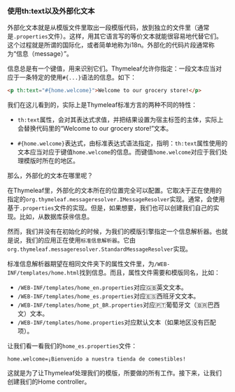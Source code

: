 ### 使用th:text以及外部化文本

外部化文本就是从模版文件里取出一段模版代码，放到独立的文件里（通常是`.properties`文件）。这样，用其它语言写的等价文本就能很容易地代替它们。这个过程就是所谓的国际化，或者简单地称为i18n。外部化的代码片段通常称为“信息（message）”。

信息总是有一个键值，用来识别它们。Thymeleaf允许你指定：一段文本应当对应于一条特定的使用`#{...}`语法的信息。如下：
```html
<p th:text="#{home.welcome}">Welcome to our grocery store!</p>
```
我们在这儿看到的，实际上是Thymeleaf标准方言的两种不同的特性：

- `th:text`属性，会对其表达式求值，并把结果设置为宿主标签的主体，实际上会替换代码里的“Welcome to our grocery store!”文本。

- `#{home.welcome}`表达式，由标准表达式语法指定，指明：`th:text`属性使用的文本应当对应于键值`home.welcome`的信息。而键值`home.welcome`对应于我们处理模版时所在的地区。

那么，外部化的文本在哪里呢？

在Thymeleaf里，外部化的文本所在的位置完全可以配置。它取决于正在使用的指定的`org.thymeleaf.messageresolver.IMessageResolver`实现。通常，会使用基于`.properties`文件的实现。但是，如果想要，我们也可以创建我们自己的实现。比如，从数据库获🉐️信息。

然而，我们并没有在初始化的时候，为我们的模版引擎指定一个信息解析器。也就是说，我们的应用正在使用`标准信息解析器`。它由`org.thymeleaf.messageresolver.StandardMessageResolver`实现。

标准信息解析器期望在相同文件夹下的属性文件里，为`/WEB-INF/templates/home.html`找到信息。而且，属性文件需要和模版同名，比如：

- `/WEB-INF/templates/home_en.properties`对应🇬🇧英文文本。
- `/WEB-INF/templates/home_es.properties`对应🇪🇸西班牙文文本。
- `/WEB-INF/templates/home_pt_BR.properties`对应🇵🇹葡萄牙文（🇧🇷巴西文）文本。
- `/WEB-INF/templates/home.properties`对应默认文本（如果地区没有匹配项）。

让我们看一看我们的`home_es.properties`文件：
```properties
home.welcome=¡Bienvenido a nuestra tienda de comestibles!
```
这就是为了让Thymeleaf处理我们的模版，所要做的所有工作。接下来，让我们创建我们的Home controller。